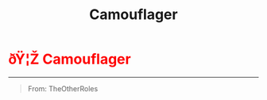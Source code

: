 ﻿---
lang: en-US
title: Camouflager
prev: Blackmailer
next: Cleaner
---
# <font color="red">ðŸ¦Ž <b>Camouflager</b></font> <Badge text="Support" type="tip" vertical="middle"/>
---

> From: TheOtherRoles


